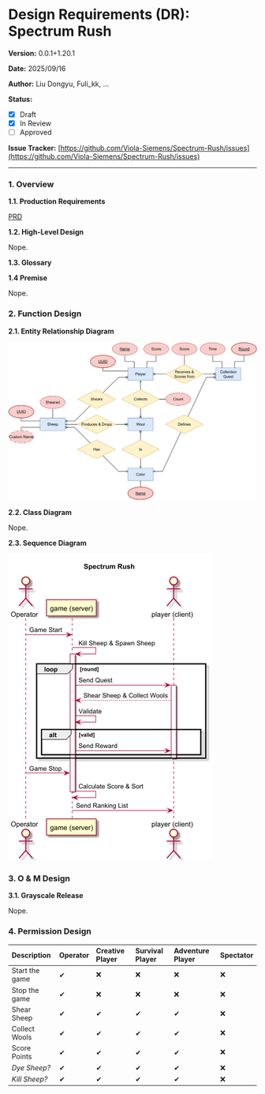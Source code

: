 # Design Requirements (DR): Spectrum Rush

**Version:** 0.0.1+1.20.1

**Date:** 2025/09/16

**Author:** Liu Dongyu, Fuli_kk, ...

**Status:**

- [x] Draft
- [x] In Review
- [ ] Approved

**Issue Tracker:** [https://github.com/Viola-Siemens/Spectrum-Rush/issues](https://github.com/Viola-Siemens/Spectrum-Rush/issues)

---

### **1. Overview**

**1.1. Production Requirements**

[PRD](README.md)

**1.2. High-Level Design**

Nope.

**1.3. Glossary**

**1.4 Premise**

Nope.

### **2. Function Design**

**2.1. Entity Relationship Diagram**

![](docs/Entity%20Relationship%20Diagram.png)

**2.2. Class Diagram**

Nope.

**2.3. Sequence Diagram**

![](docs/Sequence.png)

### **3. O & M Design**

**3.1. Grayscale Release**

Nope.

### **4. Permission Design**

| Description    | Operator | Creative Player | Survival Player | Adventure Player | Spectator |
|:---------------|:---------|:----------------|:----------------|:-----------------|:----------|
| Start the game | ✔ | ❌ | ❌ | ❌ | ❌ |
| Stop the game  | ✔ | ❌ | ❌ | ❌ | ❌ |
| Shear Sheep    | ✔ | ✔ | ✔ | ✔ | ❌ |
| Collect Wools  | ✔ | ✔ | ✔ | ✔ | ❌ |
| Score Points   | ✔ | ✔ | ✔ | ✔ | ❌ |
| *Dye Sheep?*   | ✔ | ✔ | ✔ | ✔ | ❌ |
| *Kill Sheep?*  | ✔ | ✔ | ✔ | ✔ | ❌ |